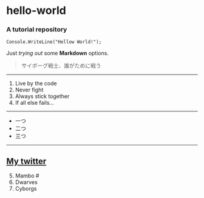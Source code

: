 # hello-world
### A tutorial repository

`Console.WriteLine("Hellow World!");`

Just *trying out* some **Markdown** options.

> サイボーグ戦士、誰がために戦う
---
1. Live by the code
2. Never fight
3. Always stick together
4. If all else fails...
---
- 一つ
- 二つ
- 三つ
---
[My twitter](https://twitter.com/jedimb)
---
5. Mambo #
7. Dwarves
9. Cyborgs